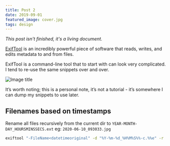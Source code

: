 ```yaml
---
title: Post 2
date: 2019-09-01
featured_image: cover.jpg
tags: design
---
```


_This post isn't finished, it's a living document._

[ExifTool](https://exiftool.org/) is an incredibly powerful piece of software that reads, writes, and edits metadata to and from files.

ExifTool is a command-line tool that to start with can look very complicated. I tend to re-use the same snippets over and over.

![Image title](https://placeimg.com/820/500/abstract)

It’s worth noting; this is a personal note, it’s not a tutorial - it’s somewhere I can dump my snippets to use later.

## Filenames based on timestamps

Rename all files recursively from the current dir to `YEAR-MONTH-DAY_HOURSMINSSECS.ext` eg: `2020-06-10_093033.jpg`

<!-- excerpt -->


```bash
exiftool "-FileName<datetimeoriginal" -d "%Y-%m-%d_%H%M%S%%-c.%%e" -r  $PWD/${1#./}
```
